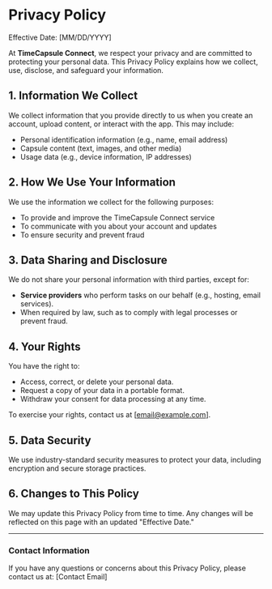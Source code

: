 # Privacy Policy

Effective Date: [MM/DD/YYYY]

At **TimeCapsule Connect**, we respect your privacy and are committed to protecting your personal data. This Privacy Policy explains how we collect, use, disclose, and safeguard your information.

## 1. Information We Collect
We collect information that you provide directly to us when you create an account, upload content, or interact with the app. This may include:
- Personal identification information (e.g., name, email address)
- Capsule content (text, images, and other media)
- Usage data (e.g., device information, IP addresses)

## 2. How We Use Your Information
We use the information we collect for the following purposes:
- To provide and improve the TimeCapsule Connect service
- To communicate with you about your account and updates
- To ensure security and prevent fraud

## 3. Data Sharing and Disclosure
We do not share your personal information with third parties, except for:
- **Service providers** who perform tasks on our behalf (e.g., hosting, email services).
- When required by law, such as to comply with legal processes or prevent fraud.

## 4. Your Rights
You have the right to:
- Access, correct, or delete your personal data.
- Request a copy of your data in a portable format.
- Withdraw your consent for data processing at any time.

To exercise your rights, contact us at [email@example.com].

## 5. Data Security
We use industry-standard security measures to protect your data, including encryption and secure storage practices.

## 6. Changes to This Policy
We may update this Privacy Policy from time to time. Any changes will be reflected on this page with an updated "Effective Date."

---

### Contact Information
If you have any questions or concerns about this Privacy Policy, please contact us at:
[Contact Email]
